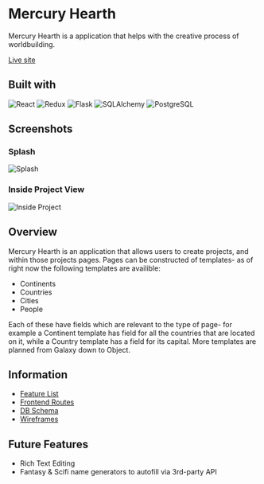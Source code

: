 # Mercury Hearth

Mercury Hearth is a application that helps with the creative process of worldbuilding.

[Live site](https://mercury-hearth.herokuapp.com/)

## Built with
![React](https://img.shields.io/badge/-ReactJs-black?logo=react)
![Redux](https://img.shields.io/badge/-Redux-black?logo=redux)
![Flask](https://img.shields.io/badge/-Flask-black?logo=flask)
![SQLAlchemy](https://img.shields.io/badge/-SQLAlchemy-black?logo=sqlalchemy)
![PostgreSQL](https://img.shields.io/badge/-PostgeSQL-black?logo=postgresql)

## Screenshots
### Splash
![Splash](https://user-images.githubusercontent.com/59124348/152610830-13ef8fc4-9d75-4b50-b044-7a072b67fd56.png)
### Inside Project View
![Inside Project](https://user-images.githubusercontent.com/59124348/153924319-7371c3fe-a3c2-4741-ac3b-dd0d85bf66cd.png)


## Overview
Mercury Hearth is an application that allows users to create projects, and within those projects pages. Pages can be constructed of templates- as of right now the following templates are availible:

* Continents
* Countries
* Cities
* People

Each of these have fields which are relevant to the type of page- for example a Continent template has field for all the countries that are located on it, while a Country template has a field for its capital. More templates are planned from Galaxy down to Object.

## Information
* [Feature List](https://github.com/mothwork/mercury-hearth/wiki/Features)
* [Frontend Routes](https://github.com/mothwork/mercury-hearth/wiki/Frontend-Routes)
* [DB Schema](https://github.com/mothwork/mercury-hearth/wiki/DB-Schema)
* [Wireframes](https://github.com/mothwork/mercury-hearth/wiki/Wireframes)


## Future Features
* Rich Text Editing
* Fantasy & Scifi name generators to autofill via 3rd-party API
